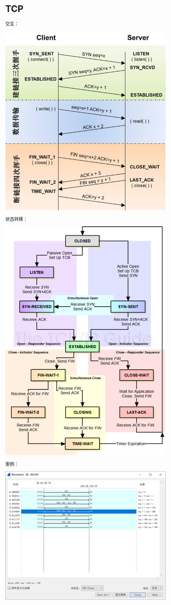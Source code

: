 # TCP

交互：

![image_6](image_6.png)

状态转移：

![image_7](image_7.png)

案例：

![image_8](image_8.png)

##